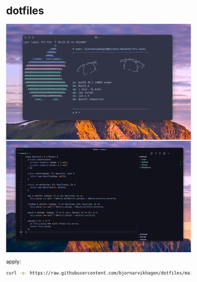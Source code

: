 # dotfiles

![neofetch](pictures/Neofetch.png)
![cursor](pictures/Cursor.png)

apply:

```bash
curl -o- https://raw.githubusercontent.com/bjornarvikhagen/dotfiles/main/install.sh | bash
```
